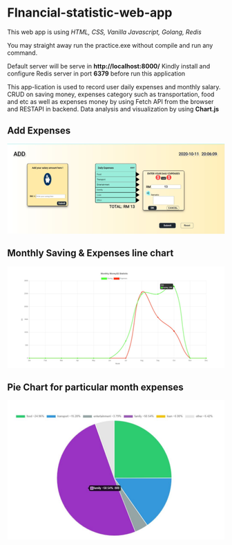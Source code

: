 # FInancial-statistic-web-app

This web app is using *HTML, CSS, Vanilla Javascript, Golang, Redis*

You may straight away run the practice.exe without compile and run any command.

Default server will be serve in **http://localhost:8000/**
Kindly install and configure Redis server in port **6379** before run this application

This app-lication is used to record user daily expenses and monthly salary.<br />
CRUD on saving money, expenses category such as transportation, food and etc as well as expenses money by using Fetch API from the browser and RESTAPI in backend.
Data analysis and visualization by using **Chart.js** 

## Add Expenses
![add expenses](/static/demo_image/addExpenses.JPG)

## Monthly Saving & Expenses line chart
![monthly data](/static/demo_image/monthlyExpensesSaving.JPG)

## Pie Chart for particular month expenses
![expenses data breakdown](/static/demo_image/breakDownExpenses.JPG)








